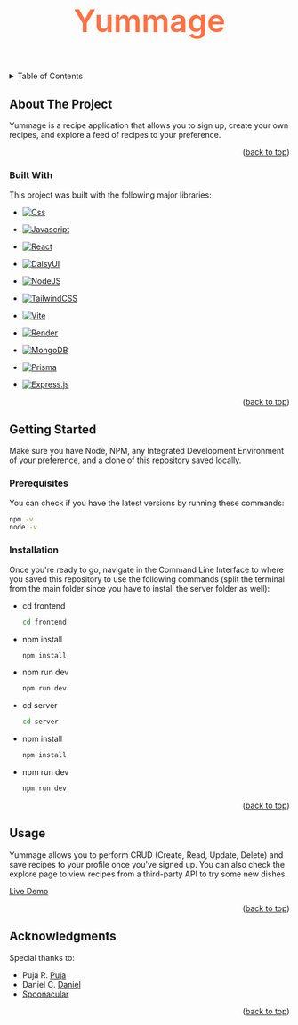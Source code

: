 <a name="readme-top"></a>

<!-- PROJECT SHIELDS -->
<!--
*** I'm using markdown "reference style" links for readability.
*** Reference links are enclosed in brackets [ ] instead of parentheses ( ).
*** See the bottom of this document for the declaration of the reference variables
*** for contributors-url, forks-url, etc. This is an optional, concise syntax you may use.
*** https://www.markdownguide.org/basic-syntax/#reference-style-links
-->

<!-- PROJECT LOGO -->
<br />
<style>
  .logo {
    color: #FF7043;
    font-size: 3.5rem;
    font-weight: 600;
  }
</style>
<div align='center'>
  <h3 align="center" class='logo'>Yummage</h3>
 </div>

<!-- TABLE OF CONTENTS -->
<details>
  <summary>Table of Contents</summary>
  <ol>
    <li>
      <a href="#about-the-project">About The Project</a>
      <ul>
        <li><a href="#built-with">Built With</a></li>
      </ul>
    </li>
    <li>
      <a href="#getting-started">Getting Started</a>
      <ul>
        <li><a href="#prerequisites">Prerequisites</a></li>
        <li><a href="#installation">Installation</a></li>
      </ul>
    </li>
    <li><a href="#usage">Usage</a></li>
    <li><a href="#acknowledgments">Acknowledgments</a></li>
  </ol>
</details>


<!-- ABOUT THE PROJECT -->
## About The Project

Yummage is a recipe application that allows you to sign up, create your own recipes, and explore a feed of recipes to your preference.

<p align="right">(<a href="#readme-top">back to top</a>)</p>


### Built With

This project was built with the following major libraries:

* [![Css][Css]][Css-url]

* [![Javascript][Js]][Js-url]
  
* [![React][React.js]][React-url]
  
* [![DaisyUI][DaisyUI]][DaisyUI-url]

* [![NodeJS][NodeJS]][Node-url]

* [![TailwindCSS][TailwindCSS]][Tailwind-url]

* [![Vite][Vite]][Vite-url]

* [![Render][Render]][Render-url]

* [![MongoDB][MongoDB]][Mongo-url]

* [![Prisma][Prisma]][Prisma-url]

* [![Express.js][Express.js]][Express-url]

<p align="right">(<a href="#readme-top">back to top</a>)</p>


## Getting Started

Make sure you have Node, NPM, any Integrated Development Environment of your preference, and a clone of this repository saved locally. 

### Prerequisites

You can check if you have the latest versions by running these commands:

  ```sh
  npm -v
  node -v
  ```

### Installation

 Once you're ready to go, navigate in the Command Line Interface to where you saved this repository to use the following commands (split the terminal from the main folder since you have to install the server folder as well):

* cd frontend
  ```sh
  cd frontend
  ```
* npm install
  ```sh
  npm install
  ```
* npm run dev
  ```sh
  npm run dev
  ```
* cd server
  ```sh
  cd server
  ```
* npm install
  ```sh
  npm install
  ```
* npm run dev
  ```sh
  npm run dev
  ```
<p align="right">(<a href="#readme-top">back to top</a>)</p>


<!-- USAGE EXAMPLES -->
## Usage

Yummage allows you to perform CRUD (Create, Read, Update, Delete) and save recipes to your profile once you've signed up. You can also check the explore page to view recipes from a third-party API to try some new dishes.

<a href='https://yummage.onrender.com'>Live Demo</a>
<p align="right">(<a href="#readme-top">back to top</a>)</p>


<!-- ACKNOWLEDGMENTS -->
## Acknowledgments

Special thanks to:

* Puja R. [Puja](https://github.com/pujaroy280)
* Daniel C. [Daniel](https://github.com/DannyCastle1)
* [Spoonacular](https://spoonacular.com)


<p align="right">(<a href="#readme-top">back to top</a>)</p>


<!-- MARKDOWN LINKS & IMAGES -->
<!-- https://www.markdownguide.org/basic-syntax/#reference-style-links -->
[Css]: https://img.shields.io/badge/css3-%231572B6.svg?style=for-the-badge&logo=css3&logoColor=white
[Css-url]: https://developer.mozilla.org/en-US/docs/Web/CSS
[React.js]: https://img.shields.io/badge/React-20232A?style=for-the-badge&logo=react&logoColor=61DAFB
[React-url]: https://reactjs.org/
[DaisyUI]: https://img.shields.io/badge/daisyui-5A0EF8?style=for-the-badge&logo=daisyui&logoColor=white
[DaisyUI-url]: https://daisyui.com
[Js]: https://img.shields.io/badge/javascript-%23323330.svg?style=for-the-badge&logo=javascript&logoColor=%23F7DF1E
[Js-url]: https://developer.mozilla.org/en-US/docs/Web/JavaScript
[Express.js]: https://img.shields.io/badge/express.js-%23404d59.svg?style=for-the-badge&logo=express&logoColor=%2361DAFB
[Express-url]: https://expressjs.com
[NodeJS]: https://img.shields.io/badge/node.js-6DA55F?style=for-the-badge&logo=node.js&logoColor=white
[Node-url]: https://nodejs.org/en
[TailwindCSS]: https://img.shields.io/badge/tailwindcss-%2338B2AC.svg?style=for-the-badge&logo=tailwind-css&logoColor=white
[Tailwind-url]: https://tailwindcss.com
[Vite]: https://img.shields.io/badge/vite-%23646CFF.svg?style=for-the-badge&logo=vite&logoColor=white
[Vite-url]: https://vitejs.dev
[Render]: https://img.shields.io/badge/Render-%46E3B7.svg?style=for-the-badge&logo=render&logoColor=white
[Render-url]: https://render.com
[MongoDB]: https://img.shields.io/badge/MongoDB-%234ea94b.svg?style=for-the-badge&logo=mongodb&logoColor=white
[Mongo-url]: https://www.mongodb.com
[Prisma]: https://img.shields.io/badge/Prisma-3982CE?style=for-the-badge&logo=Prisma&logoColor=white
[Prisma-url]: https://www.prisma.io

